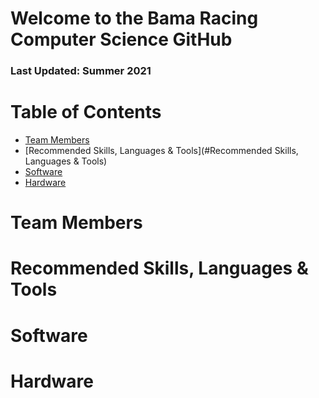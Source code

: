 # Welcome to the Bama Racing Computer Science GitHub
### Last Updated: Summer 2021

# Table of Contents
* [Team Members](#team-members)
* [Recommended Skills, Languages & Tools](#Recommended Skills, Languages & Tools)
* [Software](#Software)
* [Hardware](#Hardware)


# Team Members

# Recommended Skills, Languages & Tools

# Software

# Hardware
